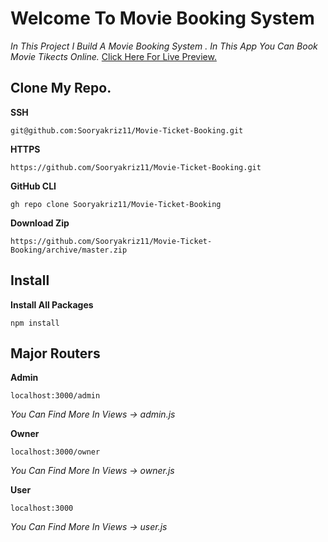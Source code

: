 # Welcome To Movie Booking System



*In This Project I Build A Movie Booking System .
In This App You Can Book Movie Tikects Online.*
[Click Here For Live Preview.](https://moviecafe.sooryakriz.com)


## Clone My Repo.

**SSH**

```
git@github.com:Sooryakriz11/Movie-Ticket-Booking.git
```

**HTTPS**

```
https://github.com/Sooryakriz11/Movie-Ticket-Booking.git
```


**GitHub CLI**

```
gh repo clone Sooryakriz11/Movie-Ticket-Booking
```



**Download Zip**

```
https://github.com/Sooryakriz11/Movie-Ticket-Booking/archive/master.zip
```

## Install

**Install All Packages**

```
npm install
```

## Major Routers

**Admin**

```
localhost:3000/admin
```
*You Can Find  More In Views -> admin.js*

**Owner**

```
localhost:3000/owner
```
*You Can Find More In Views -> owner.js*

**User**




```
localhost:3000
```

*You Can Find More In Views -> user.js*
## 





